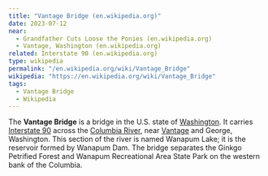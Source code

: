 ```yaml
---
title: "Vantage Bridge (en.wikipedia.org)"
date: 2023-07-12
near:
  - Grandfather Cuts Loose the Ponies (en.wikipedia.org)
  - Vantage, Washington (en.wikipedia.org)
related: Interstate 90 (en.wikipedia.org)
type: wikipedia
permalink: "/en.wikipedia.org/wiki/Vantage_Bridge"
wikipedia: "https://en.wikipedia.org/wiki/Vantage_Bridge"
tags:
  - Vantage Bridge
  - Wikipedia
---
```

The **Vantage Bridge** is a bridge in the U.S. state of [Washington](https://en.wikipedia.org/wiki/Washington_(state)). It carries [Interstate 90](/en.wikipedia.org/wiki/Interstate_90) across the [Columbia River](/en.wikipedia.org/wiki/Columbia_River), near [Vantage](/en.wikipedia.org/wiki/Vantage,_Washington) and George, Washington. This section of the river is named Wanapum Lake; it is the reservoir formed by Wanapum Dam. The bridge separates the Ginkgo Petrified Forest and Wanapum Recreational Area State Park on the western bank of the Columbia.